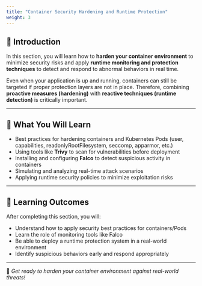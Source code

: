 ```yaml
---
title: "Container Security Hardening and Runtime Protection"
weight: 3
---
```


## 🔐 Introduction

In this section, you will learn how to **harden your container environment** to minimize security risks and apply **runtime monitoring and protection techniques** to detect and respond to abnormal behaviors in real time.

Even when your application is up and running, containers can still be targeted if proper protection layers are not in place. Therefore, combining **proactive measures (hardening)** with **reactive techniques (runtime detection)** is critically important.

---

## 🧩 What You Will Learn

- Best practices for hardening containers and Kubernetes Pods (user, capabilities, readonlyRootFilesystem, seccomp, apparmor, etc.)
- Using tools like **Trivy** to scan for vulnerabilities before deployment  
- Installing and configuring **Falco** to detect suspicious activity in containers  
- Simulating and analyzing real-time attack scenarios  
- Applying runtime security policies to minimize exploitation risks  

---

## 🎯 Learning Outcomes

After completing this section, you will:

- Understand how to apply security best practices for containers/Pods  
- Learn the role of monitoring tools like Falco  
- Be able to deploy a runtime protection system in a real-world environment  
- Identify suspicious behaviors early and respond appropriately  

---

🚀 *Get ready to harden your container environment against real-world threats!*
